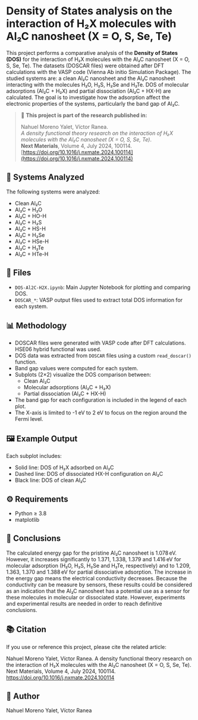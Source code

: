 # Density of States analysis on the interaction of H₂X molecules with Al₂C nanosheet (X = O, S, Se, Te)

This project performs a comparative analysis of the **Density of States (DOS)** for the interaction of H₂X molecules with the Al₂C nanosheet (X = O, S, Se, Te).
The datasets (DOSCAR files) were obtained after DFT calculations with the VASP code (Vienna Ab initio Simulation Package).
The studied systems are: a clean Al₂C nanosheet and the Al₂C nanosheet interacting with the molecules H₂O, H₂S, H₂Se and H₂Te.
DOS of molecular adsorptions (Al₂C + H₂X) and partial dissociation (Al₂C + HX-H) are calculated. 
The goal is to investigate how the adsorption affect the electronic properties of the systems, particularly the band gap of Al₂C.

> 🧪 **This project is part of the research published in:**
>
> Nahuel Moreno Yalet, Víctor Ranea.  
> _A density functional theory research on the interaction of H₂X molecules with the Al₂C nanosheet (X = O, S, Se, Te)_.  
> **Next Materials**, Volume 4, July 2024, 100114.  
> [https://doi.org/10.1016/j.nxmate.2024.100114](https://doi.org/10.1016/j.nxmate.2024.100114)

## 🔬 Systems Analyzed

The following systems were analyzed:

- Clean Al₂C
- Al₂C + H₂O
- Al₂C + HO-H
- Al₂C + H₂S
- Al₂C + HS-H
- Al₂C + H₂Se
- Al₂C + HSe-H 
- Al₂C + H₂Te
- Al₂C + HTe-H 

## 📁 Files

- `DOS-Al2C-H2X.ipynb`: Main Jupyter Notebook for plotting and comparing DOS.
- `DOSCAR_*`: VASP output files used to extract total DOS information for each system.

## 📊 Methodology
- DOSCAR files were generated with VASP code after DFT calculations. HSE06 hybrid functional was used. 
- DOS data was extracted from `DOSCAR` files using a custom `read_doscar()` function.
- Band gap values were computed for each system.
- Subplots (2×2) visualize the DOS comparison between:
  - Clean Al₂C 
  - Molecular adsorptions (Al₂C + H₂X)
  - Partial dissociation (Al₂C + HX-H)
- The band gap for each configuration is included in the legend of each plot.
- The X-axis is limited to -1 eV to 2 eV to focus on the region around the Fermi level.

## 🖼️ Example Output

Each subplot includes:
- Solid line: DOS of H₂X adsorbed on Al₂C
- Dashed line: DOS of dissociated HX-H configuration on Al₂C 
- Black line: DOS of clean Al₂C


## ⚙️ Requirements

- Python ≥ 3.8
- matplotlib


## 🧠 Conclusions

The calculated energy gap for the pristine Al₂C nanosheet is 1.078 eV. However, it increases significantly to 1.371, 1.338, 1.379 and 1.416 eV for molecular adsorption (H₂O, H₂S, H₂Se and H₂Te, respectively) and to 1.209, 1.363, 1.370 and 1.388 eV for partial dissociative adsorption.
The increase in the energy gap means the electrical conductivity decreases. Because the conductivity can be measure by sensors, these results could be considered as an indication that the Al₂C nanosheet has a potential use as a sensor for these molecules in molecular or dissociated state. However, experiments and experimental results are needed in order to reach definitive conclusions.



## 📚 Citation

If you use or reference this project, please cite the related article:

Nahuel Moreno Yalet, Víctor Ranea.
A density functional theory research on the interaction of H₂X molecules with the Al₂C nanosheet (X = O, S, Se, Te).
Next Materials, Volume 4, July 2024, 100114.
https://doi.org/10.1016/j.nxmate.2024.100114

## 👤 Author

Nahuel Moreno Yalet, Víctor Ranea 

